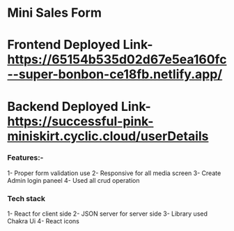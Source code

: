 # Mini Sales Form
# Frontend Deployed Link- https://65154b535d02d67e5ea160fc--super-bonbon-ce18fb.netlify.app/
# Backend Deployed Link- https://successful-pink-miniskirt.cyclic.cloud/userDetails

### Features:-

1- Proper form validation use
2- Responsive for all media screen
3- Create Admin login paneel
4- Used all crud operation

### Tech stack
1- React for client side
2- JSON server for server side
3- Library used Chakra Ui
4- React icons
